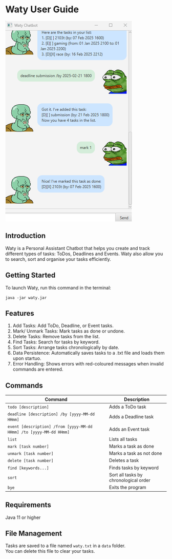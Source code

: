 # Waty User Guide
![Screenshot of Ui](Ui.png)

## Introduction
Waty is a Personal Assistant Chatbot that helps you create and track different types
of tasks: ToDos, Deadlines and Events. Waty also allow you to search, sort and 
organise your tasks efficiently.

## Getting Started
To launch Waty, run this command in the terminal:
```
java -jar waty.jar
```

## Features
1. Add Tasks: Add ToDo, Deadline, or Event tasks.
2. Mark/ Unmark Tasks: Mark tasks as done or undone.
3. Delete Tasks: Remove tasks from the list.
4. Find Tasks: Search for tasks by keyword.
5. Sort Tasks: Arrange tasks chronologically by date.
6. Data Persistence: Automatically saves tasks to a .txt file and loads them upon startuo.
7. Error Handling: Shows errors with red-coloured messages when invalid commands are entered.

## Commands
| Command                                                               | Description                           |
|-----------------------------------------------------------------------|---------------------------------------|
| `todo [description]`                                               | Adds a ToDo task                      |
| `deadline [description] /by [yyyy-MM-dd HHmm]`                     | Adds a Deadline task                  |
| `event [description] /from [yyyy-MM-dd HHmm] /to [yyyy-MM-dd HHmm]` | Adds an Event task                    |
| `list`                                                                | Lists all tasks                       |
| `mark [task number]`                                                  | Marks a task as done                  |
| `unmark [task number]`                                                | Marks a task as not done              |
| `delete [task number]`                                                | Deletes a task                        |
| `find [keywords...]`                                                  | Finds tasks by keyword                |
| `sort`                                                                | Sort all tasks by chronological order |
| `bye`                                                                 | Exits the program                     |


## Requirements
Java 11 or higher

## File Management
Tasks are saved to a file named `waty.txt` in a `data` folder.  
You can delete this file to clear your tasks.